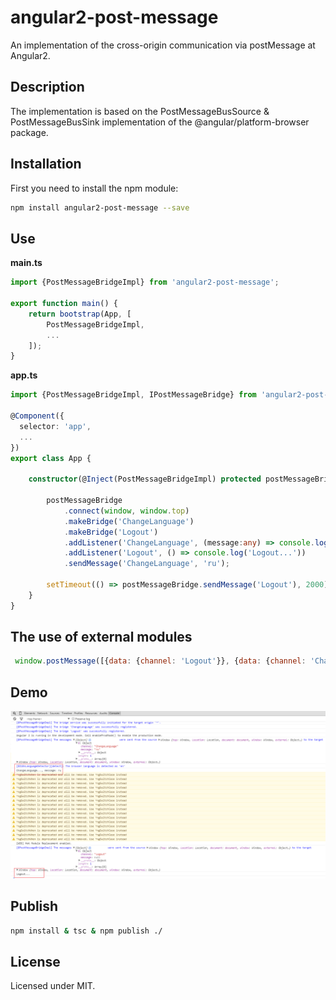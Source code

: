 # angular2-post-message

An implementation of the cross-origin communication via postMessage at Angular2.

## Description

The implementation is based on the PostMessageBusSource & PostMessageBusSink implementation of the @angular/platform-browser package.

## Installation

First you need to install the npm module:
```sh
npm install angular2-post-message --save
```

## Use

**main.ts**
```typescript
import {PostMessageBridgeImpl} from 'angular2-post-message';

export function main() {
    return bootstrap(App, [
        PostMessageBridgeImpl,
        ...
    ]);
}
```

**app.ts**
```typescript
import {PostMessageBridgeImpl, IPostMessageBridge} from 'angular2-post-message';

@Component({
  selector: 'app',
  ...
})
export class App {

    constructor(@Inject(PostMessageBridgeImpl) protected postMessageBridge:IPostMessageBridge) {

        postMessageBridge
            .connect(window, window.top)
            .makeBridge('ChangeLanguage')
            .makeBridge('Logout')
            .addListener('ChangeLanguage', (message:any) => console.log('ChangeLanguage..., message:', message))
            .addListener('Logout', () => console.log('Logout...'))
            .sendMessage('ChangeLanguage', 'ru');

        setTimeout(() => postMessageBridge.sendMessage('Logout'), 2000);
    }
}
```

## The use of external modules

```javascript
 window.postMessage([{data: {channel: 'Logout'}}, {data: {channel: 'ChangeLanguage', message: 'es'}}], '*');
```

## Demo

![Preview](demo/preview.png)

## Publish

```sh
npm install & tsc & npm publish ./
```

## License

Licensed under MIT.